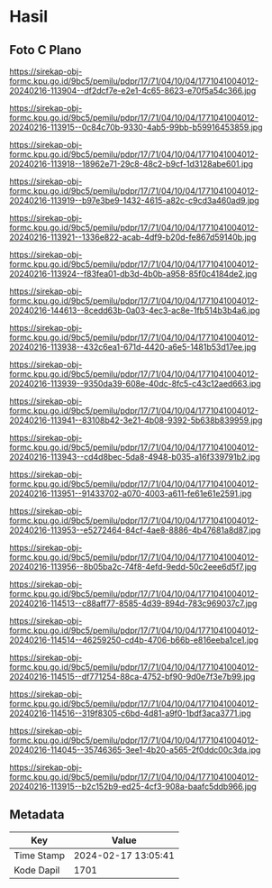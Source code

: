 # Hasil

## Foto C Plano

https://sirekap-obj-formc.kpu.go.id/9bc5/pemilu/pdpr/17/71/04/10/04/1771041004012-20240216-113904--df2dcf7e-e2e1-4c65-8623-e70f5a54c366.jpg

https://sirekap-obj-formc.kpu.go.id/9bc5/pemilu/pdpr/17/71/04/10/04/1771041004012-20240216-113915--0c84c70b-9330-4ab5-99bb-b59916453859.jpg

https://sirekap-obj-formc.kpu.go.id/9bc5/pemilu/pdpr/17/71/04/10/04/1771041004012-20240216-113918--18962e71-29c8-48c2-b9cf-1d3128abe601.jpg

https://sirekap-obj-formc.kpu.go.id/9bc5/pemilu/pdpr/17/71/04/10/04/1771041004012-20240216-113919--b97e3be9-1432-4615-a82c-c9cd3a460ad9.jpg

https://sirekap-obj-formc.kpu.go.id/9bc5/pemilu/pdpr/17/71/04/10/04/1771041004012-20240216-113921--1336e822-acab-4df9-b20d-fe867d59140b.jpg

https://sirekap-obj-formc.kpu.go.id/9bc5/pemilu/pdpr/17/71/04/10/04/1771041004012-20240216-113924--f83fea01-db3d-4b0b-a958-85f0c4184de2.jpg

https://sirekap-obj-formc.kpu.go.id/9bc5/pemilu/pdpr/17/71/04/10/04/1771041004012-20240216-144613--8cedd63b-0a03-4ec3-ac8e-1fb514b3b4a6.jpg

https://sirekap-obj-formc.kpu.go.id/9bc5/pemilu/pdpr/17/71/04/10/04/1771041004012-20240216-113938--432c6ea1-671d-4420-a6e5-1481b53d17ee.jpg

https://sirekap-obj-formc.kpu.go.id/9bc5/pemilu/pdpr/17/71/04/10/04/1771041004012-20240216-113939--9350da39-608e-40dc-8fc5-c43c12aed663.jpg

https://sirekap-obj-formc.kpu.go.id/9bc5/pemilu/pdpr/17/71/04/10/04/1771041004012-20240216-113941--83108b42-3e21-4b08-9392-5b638b839959.jpg

https://sirekap-obj-formc.kpu.go.id/9bc5/pemilu/pdpr/17/71/04/10/04/1771041004012-20240216-113943--cd4d8bec-5da8-4948-b035-a16f339791b2.jpg

https://sirekap-obj-formc.kpu.go.id/9bc5/pemilu/pdpr/17/71/04/10/04/1771041004012-20240216-113951--91433702-a070-4003-a611-fe61e61e2591.jpg

https://sirekap-obj-formc.kpu.go.id/9bc5/pemilu/pdpr/17/71/04/10/04/1771041004012-20240216-113953--e5272464-84cf-4ae8-8886-4b47681a8d87.jpg

https://sirekap-obj-formc.kpu.go.id/9bc5/pemilu/pdpr/17/71/04/10/04/1771041004012-20240216-113956--8b05ba2c-74f8-4efd-9edd-50c2eee6d5f7.jpg

https://sirekap-obj-formc.kpu.go.id/9bc5/pemilu/pdpr/17/71/04/10/04/1771041004012-20240216-114513--c88aff77-8585-4d39-894d-783c969037c7.jpg

https://sirekap-obj-formc.kpu.go.id/9bc5/pemilu/pdpr/17/71/04/10/04/1771041004012-20240216-114514--46259250-cd4b-4706-b66b-e816eeba1ce1.jpg

https://sirekap-obj-formc.kpu.go.id/9bc5/pemilu/pdpr/17/71/04/10/04/1771041004012-20240216-114515--df771254-88ca-4752-bf90-9d0e7f3e7b99.jpg

https://sirekap-obj-formc.kpu.go.id/9bc5/pemilu/pdpr/17/71/04/10/04/1771041004012-20240216-114516--319f8305-c6bd-4d81-a9f0-1bdf3aca3771.jpg

https://sirekap-obj-formc.kpu.go.id/9bc5/pemilu/pdpr/17/71/04/10/04/1771041004012-20240216-114045--35746365-3ee1-4b20-a565-2f0ddc00c3da.jpg

https://sirekap-obj-formc.kpu.go.id/9bc5/pemilu/pdpr/17/71/04/10/04/1771041004012-20240216-113915--b2c152b9-ed25-4cf3-908a-baafc5ddb966.jpg


## Metadata

| Key        | Value               |
| ---------- | ------------------- |
| Time Stamp | 2024-02-17 13:05:41 |
| Kode Dapil | 1701                |



